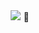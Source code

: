 <div align="center">
<img src="https://github-readme-stats.vercel.app/api/top-langs/?username=caaapi&layout=compact&theme=github_dark&hide_border=true" />
🦍
</div>
